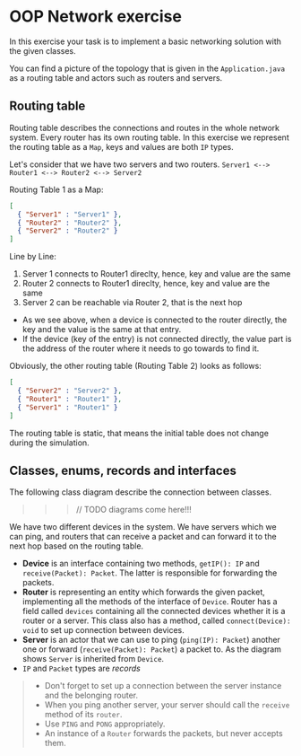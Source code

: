 # OOP Network exercise

In this exercise your task is to implement a basic networking solution with the given classes.

You can find a picture of the topology that is given in the `Application.java` as a routing table and actors such as routers and servers.

## Routing table

Routing table describes the connections and routes in the whole network system.
Every router has its own routing table.
In this exercise we represent the routing table as a `Map`, keys and values are both `IP` types.

Let's consider that we have two servers and two routers. `Server1 <--> Router1 <--> Router2 <--> Server2`

Routing Table 1 as a Map:

```json
[
  { "Server1" : "Server1" },  
  { "Router2" : "Router2" },
  { "Server2" : "Router2" }
]
```

Line by Line:
1. Server 1 connects to Router1 direclty, hence, key and value are the same
2. Router 2 connects to Router1 direclty, hence, key and value are the same
3. Server 2 can be reachable via Router 2, that is the next hop

* As we see above, when a device is connected to the router directly, the key and the value is the same at that entry.
* If the device (key of the entry) is not connected directly, the value part is the address of the router where 
it needs to go towards to find it.

Obviously, the other routing table (Routing Table 2) looks as follows:

```json
[
  { "Server2" : "Server2" },
  { "Router1" : "Router1" },
  { "Server1" : "Router1" }
]
```

The routing table is static, that means the initial table does not change during the simulation.

## Classes, enums, records and interfaces

The following class diagram describe the connection between classes.

>>> // TODO diagrams come here!!!

We have two different devices in the system. We have servers which we can ping, and routers that can receive a packet
and can forward it to the next hop based on the routing table. 

* **Device** is an interface containing two methods, `getIP(): IP` and `receive(Packet): Packet`. 
The latter is responsible for forwarding the packets.
* **Router** is representing an entity which forwards the given packet, implementing all the methods of the interface of `Device`. 
Router has a field called `devices` containing all the connected devices whether it is a router or a server.
This class also has a method, called `connect(Device): void` to set up connection between devices.
* **Server** is an actor that we can use to ping (`ping(IP): Packet`) another one or forward (`receive(Packet): Packet`) a packet to.
As the diagram shows `Server` is inherited from `Device`.
* `IP` and `Packet` types are *records*

> * Don't forget to set up a connection between the server instance and the belonging router.
> * When you ping another server, your server should call the `receive` method of its `router`.
> * Use `PING` and `PONG` appropriately.
> * An instance of a `Router` forwards the packets, but never accepts them.
